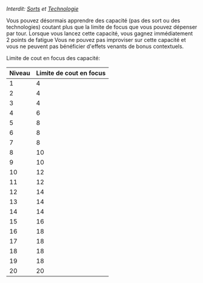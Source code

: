 *Interdit: [Sorts](../1.%20Talent%20de%20base/Sorts.md) et [Technologie](../1.%20Talent%20de%20base/Technologie.md)*

Vous pouvez désormais apprendre des capacité (pas des sort ou des technologies) coutant plus que la limite de focus que vous pouvez dépenser par tour.
Lorsque vous lancez cette capacité, vous gagnez immédiatement 2 points de fatigue
Vous ne pouvez pas improviser sur cette capacité et vous ne peuvent pas bénéficier d'effets venants de bonus contextuels.


Limite de cout en focus des capacité:

| Niveau | Limite de cout en focus |
| ------ | ----------------------- |
| 1      | 4                       |
| 2      | 4                       |
| 3      | 4                       |
| 4      | 6                       |
| 5      | 8                       |
| 6      | 8                       |
| 7      | 8                       |
| 8      | 10                      |
| 9      | 10                      |
| 10     | 12                      |
| 11     | 12                      |
| 12     | 14                      |
| 13     | 14                      |
| 14     | 14                      |
| 15     | 16                      |
| 16     | 18                      |
| 17     | 18                      |
| 18     | 18                      |
| 19     | 18                      |
| 20     | 20                      |